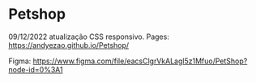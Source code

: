 # Petshop

09/12/2022 atualização CSS responsivo.
Pages: https://andyezao.github.io/Petshop/

Figma: https://www.figma.com/file/eacsClgrVkALagl5z1Mfuo/PetShop?node-id=0%3A1

